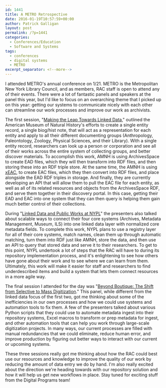 ```yaml
---
id: 1441
title: A METRO Retrospective
date: 2016-01-19T10:57:59+00:00
author: Patrick Galligan
layout: post
permalink: /?p=1441
categories:
  - Conferences/Education
  - Software and Systems
tags:
  - conferences
  - digital systems
  - METRO
excerpt_separator: <!--more-->
---
```

I attended METRO's annual conference on 1/21. METRO is the Metropolitan New York Library Council, and as members, RAC staff is open to attend any of their events. There were a lot of fantastic panels and speakers at the panel this year, but I'd like to focus on an overarching theme that I picked up on this year: getting our systems to communicate nicely with each other can streamline our work processes and improve our work as archivists.<!--more-->

The first session, "[Making the Leap Towards Linked Data](https://drive.google.com/file/d/0B3Mh8PAXKHOlZGpoU1ZCUk5WVDA/view)," outlined the American Museum of Natural History's efforts to create a single entity record, a single biog/hist note, that will act as a representation for each entity and apply to all their different documenting groups (Anthropology, Paleontology, Zoology, Physical Sciences, and their Library). With a single entity record, researchers can look up a person or corporation and see all of their works across the entire system of collecting groups, and better discover materials. To accomplish this work, AMNH is using ArchivesSpace to create EAD files, which they will then transform into RDF files, and then storing these into an RDF triple store. At the same time, the AMNH is using [xEAC](https://github.com/ewg118/xEAC), to create EAC files, which they then convert into RDF files, and place alongside the EAD RDF triples in storage. And finally, they are currently developing an API that will allow them to pull the EAC file for each entity, as well as all of its related resources and objects from the ArchivesSpace RDF, and serve them together in their discovery portal. In this case, getting their EAD and EAC into one system that they can then query is helping them gain much better control of their collections.

During "[Linked Data and Public Works at NYPL](https://drive.google.com/file/d/0B3Mh8PAXKHOlVDBIbEhaR3h5cGs/view)" the presenters also talked about scalable ways to connect their four core systems (Archives, Metadata Management, Museum, ILS) into one linked data layer with normalized core metadata fields. To complete this work, NYPL plans to use a registry layer for all of their core systems, match names, clean them up through automatic matching, turn them into RDF just like AMNH, store the data, and then use an API to query that stored data and serve it to their researchers. To get to this point, NYPL undertook a lot of steps that the RAC will have to during its repository implementation process, and it's enlightening to see how others have gone about their work and to see where we can learn from them. Ultimately, this work will make it easier for staff and researchers to find underdescribed items and build a system that lets them connect resources in a more agile way.

The final session I attended for the day was "[Beyond Boutique: The Shift from Selective to Mass Digitization](https://drive.google.com/file/d/0B3Mh8PAXKHOlR1JyWnNCUGlzZnM/view)." This panel, while different from the linked data focus of the first two, got me thinking about some of the inefficiencies in our own processes and how we could use systems and automation tools to fix them. A few of the presenters talked about various Python scripts that they could use to automate metadata ingest into their repository systems, Excel macros to transform or prep metadata for ingest, and other automation tools that can help you work through large-scale digitization projects. In many ways, our current processes are filled with manual redundancies that we could eliminate, reduce human error, and improve production by figuring out better ways to interact with our current or upcoming systems.

These three sessions really got me thinking about how the RAC could best use our resources and knowledge to improve the quality of our work by reducing the amount of data entry we do by hand. I'm also really excited about the direction we're heading towards with our repository solution and how it will help us get new workflows in place. Stay tuned for exciting stuff from the Digital Programs team!
